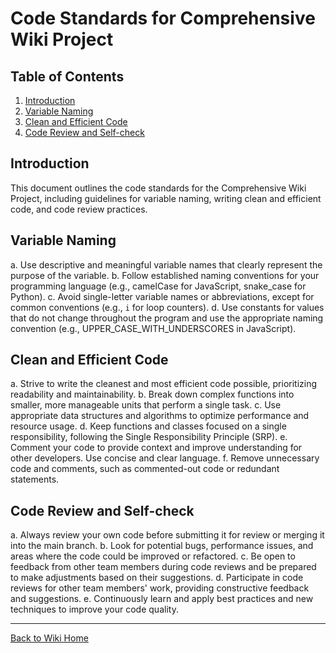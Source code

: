 # Code Standards for Comprehensive Wiki Project

<!--
Author: Your Name
Date created: 2023-05-02
Last modified: 2023-05-02
Tags: code standards, variable naming, clean code, self-review
-->

## Table of Contents

1. [Introduction](#introduction)
2. [Variable Naming](#variable-naming)
3. [Clean and Efficient Code](#clean-and-efficient-code)
4. [Code Review and Self-check](#code-review-and-self-check)

## Introduction

This document outlines the code standards for the Comprehensive Wiki Project, including guidelines for variable naming, writing clean and efficient code, and code review practices.

## Variable Naming

a. Use descriptive and meaningful variable names that clearly represent the purpose of the variable.
b. Follow established naming conventions for your programming language (e.g., camelCase for JavaScript, snake_case for Python).
c. Avoid single-letter variable names or abbreviations, except for common conventions (e.g., `i` for loop counters).
d. Use constants for values that do not change throughout the program and use the appropriate naming convention (e.g., UPPER_CASE_WITH_UNDERSCORES in JavaScript).

## Clean and Efficient Code

a. Strive to write the cleanest and most efficient code possible, prioritizing readability and maintainability.
b. Break down complex functions into smaller, more manageable units that perform a single task.
c. Use appropriate data structures and algorithms to optimize performance and resource usage.
d. Keep functions and classes focused on a single responsibility, following the Single Responsibility Principle (SRP).
e. Comment your code to provide context and improve understanding for other developers. Use concise and clear language.
f. Remove unnecessary code and comments, such as commented-out code or redundant statements.

## Code Review and Self-check

a. Always review your own code before submitting it for review or merging it into the main branch.
b. Look for potential bugs, performance issues, and areas where the code could be improved or refactored.
c. Be open to feedback from other team members during code reviews and be prepared to make adjustments based on their suggestions.
d. Participate in code reviews for other team members' work, providing constructive feedback and suggestions.
e. Continuously learn and apply best practices and new techniques to improve your code quality.

---

[Back to Wiki Home](./index.md)
